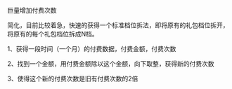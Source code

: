 巨量增加付费次数

简化，目前比较着急，快速的获得一个标准档位拆法，即将原有的礼包档位拆开，将原有的每个礼包档位拆成N档。

1、获得一段时间（一个月）的付费数据，付费金额，付费次数

2、找到一个金额，用付费金额除以这个金额，向下取整，获得新的付费次数

3、使得这个新的付费次数是旧有付费次数的2倍